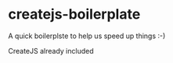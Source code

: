 # createjs-boilerplate

A quick boilerplste to help us speed up things :-)

CreateJS already included
